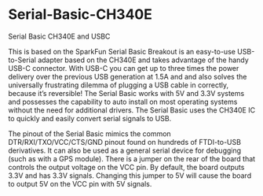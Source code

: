 # Serial-Basic-CH340E
Serial Basic CH340E and USBC

This is based on the SparkFun Serial Basic Breakout is an easy-to-use USB-to-Serial adapter based on the CH340E and takes advantage of the handy USB-C connector. With USB-C you can get up to three times the power delivery over the previous USB generation at 1.5A and and also solves the universally frustrating dilemma of plugging a USB cable in correctly, because it’s reversible! The Serial Basic works with 5V and 3.3V systems and possesses the capability to auto install on most operating systems without the need for additional drivers. The Serial Basic uses the CH340E IC to quickly and easily convert serial signals to USB.

The pinout of the Serial Basic mimics the common DTR/RXI/TXO/VCC/CTS/GND pinout found on hundreds of FTDI-to-USB derivatives. It can also be used as a general serial device for debugging (such as with a GPS module). There is a jumper on the rear of the board that controls the output voltage on the VCC pin. By default, the board outputs 3.3V and has 3.3V signals. Changing this jumper to 5V will cause the board to output 5V on the VCC pin with 5V signals.
